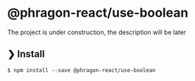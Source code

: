 # @phragon-react/use-boolean

The project is under construction, the description will be later

## ❯ Install

```
$ npm install --save @phragon-react/use-boolean
```
